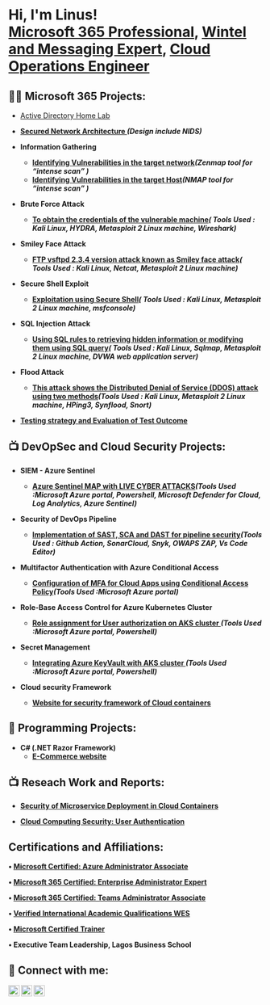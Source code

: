 <h1>Hi, I'm Linus! <br/> <a href="https://www.linkedin.com/in/obulinusifeanyi">Microsoft 365 Professional</a>, <a href="https://github.com/obulinus">Wintel and Messaging Expert</a>, <a href="https://www.linkedin.com/in/obulinusifeanyi">Cloud Operations Engineer</a></h1>

<h2>👨‍💻 Microsoft 365 Projects:</h2>  

  - [Active Directory Home Lab](https://github.com/obulinus)<b>
  - [Secured Network Architecture ](https://imgur.com/a/SwsAU8n)<b><i>(Design include NIDS)</b></i>
- <b>Information Gathering  </b>
  - [Identifying Vulnerabilities in the target network](https://github.com/fabbiety/Network-Security-Project/blob/main/README.md#identifying-vulnerabilities-in-the-target-network)<b><i>(Zenmap tool for “intense scan” )</b></i>
  - [Identifying Vulnerabilities in the target Host](https://github.com/fabbiety/Network-Security-Project/blob/main/README.md#identifying-vulnerabilities-in-the-target-host)<b><i>(NMAP tool for “intense scan” )</b></i>
   
- <b>Brute Force Attack</b>
  - [To obtain the credentials of the vulnerable machine](https://github.com/fabbiety/Network-Security-Project/blob/main/README.md#brute-force-attack-)<b><i>( Tools Used : Kali Linux, HYDRA, Metasploit 2 Linux machine, Wireshark)</b></i>
    
- <b>Smiley Face Attack</b>
  - [FTP vsftpd 2.3.4 version attack known as Smiley face attack](https://github.com/fabbiety/Network-Security-Project/blob/main/README.md#smiley-face-attack)<b><i>( Tools Used : Kali Linux, Netcat, Metasploit 2 Linux machine)</b></i>
  
- <b>Secure Shell Exploit</b>
    - [Exploitation using Secure Shell](https://github.com/fabbiety/Network-Security-Project/blob/main/README.md#secure-shell-exploit)<b><i>( Tools Used : Kali Linux, Metasploit 2 Linux machine, msfconsole)</b></i>
   
- <b>SQL Injection Attack</b>
    - [Using SQL rules to retrieving hidden information or modifying them using SQL query](https://github.com/fabbiety/Network-Security-Project/blob/main/README.md#sql-injection-attack)<b><i>( Tools Used : Kali Linux, Sqlmap, Metasploit 2 Linux machine, DVWA web application server)</b></i>
    
- <b>Flood Attack</b>
    - [This attack shows the Distributed Denial of Service (DDOS) attack using two methods](https://github.com/fabbiety/Network-Security-Project/blob/main/README.md#flood-attack)<b><i>(Tools Used : Kali Linux, Metasploit 2 Linux machine, HPing3, Synflood, Snort)</b></i>
   
- [Testing strategy and Evaluation of Test Outcome](https://github.com/fabbiety/Network-Security-Project/blob/main/README.md#evaluation-of-test-outcomes)


<h2>📺 DevOpSec and Cloud Security Projects:</h2>

- <b>SIEM - Azure Sentinel</b>
    - [Azure Sentinel MAP with LIVE CYBER ATTACKS](https://github.com/fabbiety/SIEM-AzureSentinel-LiveCyberAttack/blob/main/README.md)<b><i>(Tools Used :Microsoft Azure portal, Powershell, Microsoft Defender for Cloud, Log Analytics, Azure Sentinel)</b></i>  
    
- <b>Security of DevOps Pipeline</b>
    - [Implementation of SAST, SCA and DAST for pipeline security](https://github.com/fabbiety/devsecops-github-actions-all)<b><i>(Tools Used : Github Action, SonarCloud, Snyk, OWAPS ZAP, Vs Code Editor)</b></i>
    
- <b>Multifactor Authentication with Azure Conditional Access</b>
    - [Configuration of MFA for Cloud Apps using Conditional Access Policy](https://github.com/fabbiety/Reports/blob/main/Authentication.pdf)<b><i>(Tools Used :Microsoft Azure portal)</b></i>
    
- <b>Role-Base Access Control for Azure Kubernetes Cluster </b>
    - [Role assignment for User authorization on AKS cluster  ](https://github.com/fabbiety/Reports/blob/main/RBAC.pdf)<b><i>(Tools Used :Microsoft Azure portal, Powershell)</b></i> 
    
- <b>Secret Management </b>
    - [Integrating Azure KeyVault with AKS cluster ](https://github.com/fabbiety/Reports/blob/main/Secret%20Management.pdf)<b><i>(Tools Used :Microsoft Azure portal, Powershell)</b></i>  
    
- <b>Cloud security Framework</b>
  - [Website for security framework of Cloud containers  ](https://github.com/fabbiety/Web-Security-Framework)
  
<h2>👨‍ Programming Projects:</h2>

- <b>C# (.NET Razor Framework)</b>
  - [E-Commerce website](https://github.com/fabbiety/Furniture-Website)


<h2>📺 Reseach Work and Reports:</h2>

- [Security of Microservice Deployment in Cloud Containers](https://github.com/fabbiety/Reports/blob/main/Project%20Presentation.pptx)

- [Cloud Computing Security: User Authentication](https://github.com/fabbiety/Reports/blob/main/Report%20on%20Cloud%20Computing%20Security.docx)

<h2> Certifications and Affiliations: </h2>

•   [Microsoft Certified: Azure Administrator Associate](https://www.credly.com/badges/dc0ca08a-3878-4d1f-9ae4-4cbb4f124587/public_url)   

•   [Microsoft 365 Certified: Enterprise Administrator Expert](https://learn.microsoft.com/api/credentials/share/en-us/LinusObu-0314/BAEEB2B13D3AD1DD?sharingId=37E33BD37275F688)

•   [Microsoft 365 Certified: Teams Administrator Associate](https://learn.microsoft.com/api/credentials/share/en-us/LinusObu-0314/8372A55CA629F3B2?sharingId=37E33BD37275F688)

•   [Verified International Academic Qualifications WES](https://www.credly.com/badges/e3cda8a3-ddf7-47fc-bb99-4f7b20489a12/public_url)

•   [Microsoft Certified Trainer](https://www.credly.com/badges/4b2489a8-c19b-4f2e-a753-7262b02b576d/public_url)

•   Executive Team Leadership, Lagos Business School 



<h2> 🤳 Connect with me:</h2>

[<img align="left" alt="fabbiety | Twitter" width="22px" src="https://cdn.jsdelivr.net/npm/simple-icons@v3/icons/twitter.svg" />][twitter]
[<img align="left" alt="fabbiety | LinkedIn" width="22px" src="https://cdn.jsdelivr.net/npm/simple-icons@v3/icons/linkedin.svg" />][linkedin]
[<img align="left" alt="fabbiety | Instagram" width="22px" src="https://cdn.jsdelivr.net/npm/simple-icons@v3/icons/instagram.svg" />][instagram]

[twitter]: https://twitter.com/fabbiety
[instagram]: https://www.instagram.com/fabbietimz/
[linkedin]: https://linkedin.com/in/timothy-fabelurin

<!--


Here are some ideas to get you started:

- 🔭 I’m currently working on ...
- 🌱 I’m currently learning ...
- 👯 I’m looking to collaborate on ...
- 🤔 I’m looking for help with ...
- 💬 Ask me about ...
- 📫 How to reach me: ...
- 😄 Pronouns: ...
- ⚡ Fun fact: ...
-->
